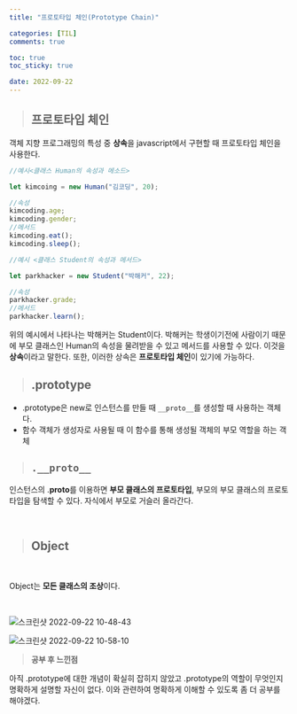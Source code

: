 ```yaml
---
title: "프로토타입 체인(Prototype Chain)"

categories: [TIL]
comments: true

toc: true
toc_sticky: true

date: 2022-09-22
---
```


> ## 프로토타입 체인

객체 지향 프로그래밍의 특성 중 **상속**을 javascript에서 구현할 때 프로토타입 체인을 사용한다.

```javascript
//예시<클래스 Human의 속성과 메소드>

let kimcoing = new Human("김코딩", 20);

//속성
kimcoding.age;
kimcoding.gender;
//메서드
kimcoding.eat();
kimcoding.sleep();
```

```javascript
//예시 <클래스 Student의 속성과 메서드>

let parkhacker = new Student("박해커", 22);

//속성
parkhacker.grade;
//메서드
parkhacker.learn();
```

위의 예시에서 나타나는 박해커는 Student이다. 박해커는 학생이기전에 사람이기 때문에 부모 클래스인 Human의 속성을 물려받을 수 있고 메서드를 사용할 수 있다. 이것을 **상속**이라고 말한다. 또한, 이러한 상속은 **프로토타입 체인**이 있기에 가능하다.

> ## .prototype

- .prototype은 new로 인스턴스를 만들 때 `__proto__`를 생성할 때 사용하는 객체다.
- 함수 객체가 생성자로 사용될 때 이 함수를 통해 생성될 객체의 부모 역할을 하는 객체

> ## `.__proto__`

인스턴스의 .**proto**를 이용하면 **부모 클래스의 프로토타입**, 부모의 부모 클래스의 프로토타입을 탐색할 수 있다. 자식에서 부모로 거슬러 올라간다.

<br/>

> ## Object

<br/>

Object는 **모든 클래스의 조상**이다.

<br/>

![스크린샷 2022-09-22 10-48-43](https://user-images.githubusercontent.com/111376707/191640679-7d6a9d2a-40b1-4521-8adf-3af62f081795.png)

![스크린샷 2022-09-22 10-58-10](https://user-images.githubusercontent.com/111376707/191641645-b1a161cc-f3bb-4114-a611-cbbac831c5b3.png)

> **공부 후 느낀점**

아직 .prototype에 대한 개념이 확실히 잡히지 않았고 .prototype의 역할이 무엇인지 명확하게 설명할 자신이 없다. 이와 관련하여 명확하게 이해할 수 있도록 좀 더 공부를 해야겠다.

